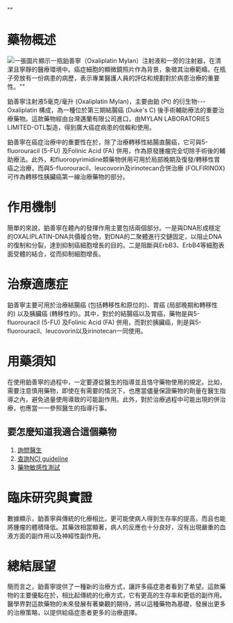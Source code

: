 ""
# 藥物概述
![一張圖片顯示一瓶鉑善寧（Oxaliplatin Mylan）注射液和一旁的注射器，在清潔且寧靜的醫療環境中。癌症細胞的顯微鏡照片作為背景，象徵其治療範疇。在瓶子旁放有一份病患的病歷，表示專業醫護人員的評估和規劃對於病患治療的重要性。""](https://i.imgur.com/i3z5az1.jpeg)

鉑善寧注射液5毫克/毫升 (Oxaliplatin Mylan)，主要由鉑 (Pt) 的衍生物--- Oxaliplatin 構成，為一種位於第三期結腸癌 (Duke's C) 後手術輔助療法的重要治療藥物。這款藥物經由台灣邁蘭有限公司進口，由MYLAN LABORATORIES LIMITED-OTL製造，得到廣大癌症病患的信賴和使用。

鉑善寧在癌症治療中的重要性在於，除了治療轉移性結腸直腸癌，它可與5-fluorouracil (5-FU) 及Folinic Acid (FA) 併用，作為原發腫瘤完全切除手術後的輔助療法。此外，和fluoropyrimidine類藥物併用可用於局部晚期及復發/轉移性胃癌之治療，而與5-fluorouracil、leucovorin及irinotecan合併治療 (FOLFIRINOX) 可作為轉移性胰臟癌第一線治療藥物的部分。

# 作用機制

簡單的來說，鉑善寧在體內的發揮作用主要包括兩個部分。一是與DNA形成穩定的OXALIPLATIN-DNA共價複合物，對DNA的二聚體進行交鏈固定，以阻止DNA的復制和分裂，達到抑制癌細胞增長的目的。二是阻斷與ErbB3、ErbB4等細胞表面受體的結合，從而抑制細胞增長。

# 治療適應症

鉑善寧主要可用於治療結腸癌 (包括轉移性和原位的)、胃癌 (局部晚期和轉移性的) 以及胰臟癌 (轉移性的)。其中，對於的結腸癌以及胃癌，藥物是與5-fluorouracil (5-FU) 及Folinic Acid (FA) 併用，而對於胰臟癌，則是與5-fluorouracil、leucovorin以及irinotecan一同使用。

# 用藥須知

在使用鉑善寧的過程中，一定要遵從醫生的指導並且恪守藥物使用的規定。比如，需要注意慎用藥物，即使在有需要的情況下，也應當儘量保證藥物的劑量在醫生指導之內，避免過量使用導致的可能副作用。此外，對於治療過程中可能出現的併治療，也應當一一參照醫生的指導行事。

## 要怎麼知道我適合這個藥物
1. [詢問醫生](./text/1-1.html)
2. [查詢NCI guideline](./text/1-2.html)
3. [藥物敏感性測試](./text/1-3.html)

# 臨床研究與實證

數據顯示，鉑善寧與傳統的化療相比，更可能使病人得到生存率的提高，而且也能將腫瘤的體積降低。其藥效相當顯著，病人的反應也十分良好，沒有出現嚴重的血液方面的副作用以及神經性副作用。

# 總結展望

簡而言之，鉑善寧提供了一種新的治療方式，讓許多癌症患者看到了希望。這款藥物的主要優點在於，相比起傳統的化療方式，它有更高的生存率和更低的副作用。醫學界對這款藥物的未來發展有著樂觀的期待，將以這種藥物為基礎，發展出更多的治療策略，以提供給癌症患者更多的治療選擇。
